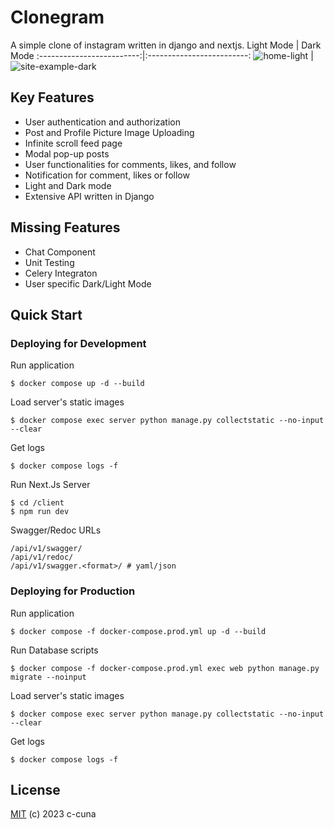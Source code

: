 # Clonegram
A simple clone of instagram written in django and nextjs.
Light Mode            |  Dark Mode
:-------------------------:|:-------------------------:
![home-light](https://github.com/c-cuna/clonegram/assets/122253189/f1e9df89-471d-4d02-9af2-6f9173ddd3e6) |  ![site-example-dark](https://github.com/c-cuna/clonegram/assets/122253189/bc2c50c0-1fe4-49f1-b734-e5d86890c0fd)

## Key Features
* User authentication and authorization
* Post and Profile Picture Image Uploading
* Infinite scroll feed page
* Modal pop-up posts
* User functionalities for comments, likes, and follow
* Notification for comment, likes or follow
* Light and Dark mode
* Extensive API written in Django

## Missing Features
* Chat Component
* Unit Testing
* Celery Integraton
* User specific Dark/Light Mode

## Quick Start
### Deploying for Development
Run application
```
$ docker compose up -d --build
```

Load server's static images
```
$ docker compose exec server python manage.py collectstatic --no-input --clear
```

Get logs
```
$ docker compose logs -f
```

Run Next.Js Server
```
$ cd /client
$ npm run dev
```

Swagger/Redoc URLs
```
/api/v1/swagger/
/api/v1/redoc/
/api/v1/swagger.<format>/ # yaml/json
```


### Deploying for Production
Run application
```
$ docker compose -f docker-compose.prod.yml up -d --build
```

Run Database scripts
```
$ docker compose -f docker-compose.prod.yml exec web python manage.py migrate --noinput
```

Load server's static images
```
$ docker compose exec server python manage.py collectstatic --no-input --clear
```

Get logs
```
$ docker compose logs -f
```

## License
[MIT](https://github.com/c-cuna/clonegram/blob/main/LICENSE) (c) 2023 c-cuna
